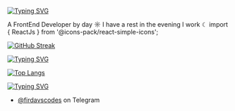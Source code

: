 [![Typing SVG](https://readme-typing-svg.herokuapp.com?color=%2336BCF7&lines=Hello+there+👋)](https://git.io/typing-svg)

A FrontEnd Developer by day ☼ I have a rest in the evening I work ☾
import { ReactJs } from '@icons-pack/react-simple-icons';

[![GitHub Streak](https://github-readme-streak-stats.herokuapp.com/?user=DenverCoder1)](https://git.io/streak-stats)

[![Typing SVG](https://readme-typing-svg.herokuapp.com?color=%2336BCF7&lines=I+know)](https://git.io/typing-svg)

[![Top Langs](https://github-readme-stats.vercel.app/api/top-langs/?username=anuraghazra&layout=compact)](https://github.com/anuraghazra/github-readme-stats)

[![Typing SVG](https://readme-typing-svg.herokuapp.com?color=%2336BCF7&lines=Contact)](https://git.io/typing-svg)

- [@firdavscodes](https://telegram.com/firdavscodes) on Telegram 
